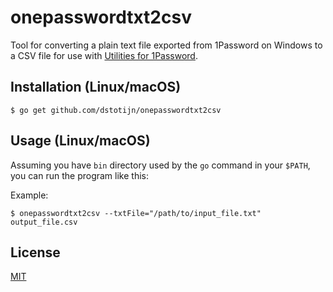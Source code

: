 # onepasswordtxt2csv

Tool for converting a plain text file exported from 1Password on Windows to
a CSV file for use with [Utilities for 1Password](https://github.com/agilebits/onepassword-utilities).

## Installation (Linux/macOS)

```
$ go get github.com/dstotijn/onepasswordtxt2csv
```

## Usage (Linux/macOS)

Assuming you have `bin` directory used by the `go` command in your `$PATH`, you
can run the program like this:

Example:
```
$ onepasswordtxt2csv --txtFile="/path/to/input_file.txt" output_file.csv
```

## License

[MIT](/LICENSE.md)
